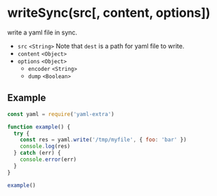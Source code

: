 # writeSync(src[, content, options])

write a yaml file in sync.

- `src` `<String>` Note that `dest` is a path for yaml file to write.
- `content` `<Object>`
- `options` `<Object>`
  - `encoder` `<String>`
  - `dump` `<Boolean>`

## Example

```js
const yaml = require('yaml-extra')

function example() {
  try {
    const res = yaml.write('/tmp/myfile', { foo: 'bar' })
    console.log(res)
  } catch (err) {
    console.error(err)
  }
}

example()
```
